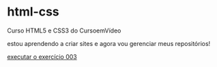 # html-css
 Curso HTML5 e CSS3 do CursoemVídeo

estou aprendendo a criar sites e agora vou gerenciar meus repositórios!

<a href="https://camile903.github.io/html-css/ex003/" > executar o exercício 003 </a>